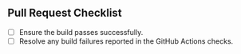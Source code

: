 ## Pull Request Checklist

- [ ] Ensure the build passes successfully.
- [ ] Resolve any build failures reported in the GitHub Actions checks.

